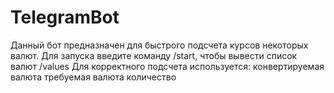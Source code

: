 # TelegramBot

Данный бот предназначен для быстрого подсчета курсов некоторых валют.
Для запуска введите команду /start, чтобы вывести список валют /values
Для корректного подсчета используется: конвертируемая валюта требуемая валюта количество